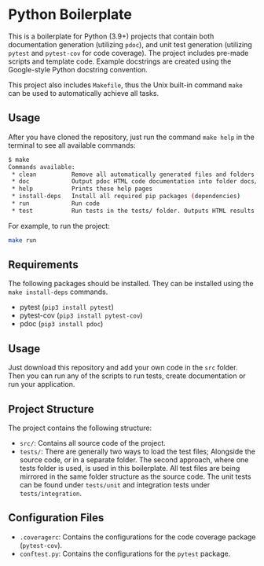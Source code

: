 # Python Boilerplate

This is a boilerplate for Python (3.9+) projects that contain both documentation generation (utilizing `pdoc`), and unit test generation (utilizing `pytest` and `pytest-cov` for code coverage). The project includes pre-made scripts and template code. Example docstrings are created using the Google-style Python docstring convention.

This project also includes `Makefile`, thus the Unix built-in command `make` can be used to automatically achieve all tasks.

## Usage

After you have cloned the repository, just run the command ``make help`` in the terminal to see all available commands:

```bash
$ make
Commands available:
 * clean          Remove all automatically generated files and folders
 * doc            Output pdoc HTML code documentation into folder docs/
 * help           Prints these help pages
 * install-deps   Install all required pip packages (dependencies)
 * run            Run code
 * test           Run tests in the tests/ folder. Outputs HTML results in folder htmlcov/
```

For example, to run the project:
```bash
make run
```

## Requirements

The following packages should be installed. They can be installed using the ``make install-deps`` commands.

- pytest (`pip3 install pytest`)
- pytest-cov (`pip3 install pytest-cov`)
- pdoc  (`pip3 install pdoc`)

## Usage

Just download this repository and add your own code in the `src` folder. Then you can run any of the scripts to run tests, create documentation or run your application.

## Project Structure

The project contains the following structure:
- `src/`: Contains all source code of the project.
- `tests/`: There are generally two ways to load the test files; Alongside the source code, or in a separate folder. The second approach, where one tests folder is used, is used in this boilerplate. All test files are being mirrored in the same folder structure as the source code. The unit tests can be found under `tests/unit` and integration tests under `tests/integration`.

## Configuration Files

- `.coveragerc`: Contains the configurations for the code coverage package (`pytest-cov`).
- `conftest.py`: Contains the configurations for the `pytest` package.
